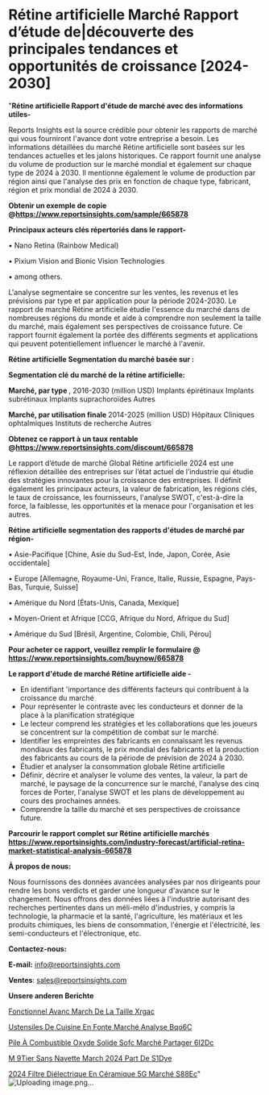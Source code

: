 # Rétine artificielle Marché Rapport d’étude de|découverte des principales tendances et opportunités de croissance [2024-2030]

"<strong>Rétine artificielle Rapport d'étude de marché avec des informations utiles-</strong>

Reports Insights est la source crédible pour obtenir les rapports de marché qui vous fourniront l'avance dont votre entreprise a besoin. Les informations détaillées du marché Rétine artificielle sont basées sur les tendances actuelles et les jalons historiques. Ce rapport fournit une analyse du volume de production sur le marché mondial et également sur chaque type de 2024 à 2030. Il mentionne également le volume de production par région ainsi que l'analyse des prix en fonction de chaque type, fabricant, région et prix mondial de 2024 à 2030.

<strong><b>Obtenir un exemple de copie @</b></strong><a href=https://www.reportsinsights.com/sample/665878><strong><b>https://www.reportsinsights.com/sample/665878</b></strong></a>

<b>Principaux acteurs clés répertoriés dans le rapport-</b>

<b> </b>• Nano Retina (Rainbow Medical)

• Pixium Vision and Bionic Vision Technologies

• among others.

L'analyse segmentaire se concentre sur les ventes, les revenus et les prévisions par type et par application pour la période 2024-2030. Le rapport de marché Rétine artificielle étudie l'essence du marché dans de nombreuses régions du monde et aide à comprendre non seulement la taille du marché, mais également ses perspectives de croissance future. Ce rapport fournit également la portée des différents segments et applications qui peuvent potentiellement influencer le marché à l'avenir.

<strong>Rétine artificielle Segmentation du marché basée sur :</strong>

<strong> Segmentation clé du marché de la rétine artificielle: </strong>

<strong> Marché, par type </strong>, 2016-2030 (million USD)
Implants épirétinaux
Implants subrétinaux
Implants suprachoroïdes
Autres

<strong> Marché, par utilisation finale </strong> 2014-2025 (million USD)
Hôpitaux
Cliniques ophtalmiques
Instituts de recherche
Autres

<strong><b>Obtenez ce rapport à un taux rentable @</b></strong><a href=https://www.reportsinsights.com/discount/665878><strong><b>https://www.reportsinsights.com/discount/665878</b></strong></a>

Le rapport d’étude de marché Global Rétine artificielle 2024 est une réflexion détaillée des entreprises sur l’état actuel de l’industrie qui étudie des stratégies innovantes pour la croissance des entreprises. Il définit également les principaux acteurs, la valeur de fabrication, les régions clés, le taux de croissance, les fournisseurs, l'analyse SWOT, c'est-à-dire la force, la faiblesse, les opportunités et la menace pour l'organisation et les autres.

<strong>Rétine artificielle segmentation des rapports d'études de marché par région-</strong>

• Asie-Pacifique [Chine, Asie du Sud-Est, Inde, Japon, Corée, Asie occidentale]

• Europe [Allemagne, Royaume-Uni, France, Italie, Russie, Espagne, Pays-Bas, Turquie, Suisse]

• Amérique du Nord [États-Unis, Canada, Mexique]

• Moyen-Orient et Afrique [CCG, Afrique du Nord, Afrique du Sud]

• Amérique du Sud [Brésil, Argentine, Colombie, Chili, Pérou]

<strong>Pour acheter ce rapport, veuillez remplir le formulaire @   <a href=https://www.reportsinsights.com/buynow/665878>https://www.reportsinsights.com/buynow/665878</a></strong>

<strong>Le rapport d'étude de marché Rétine artificielle aide -</strong>
<ul>
  <li>En identifiant 'importance des différents facteurs qui contribuent à la croissance du marché</li>
  <li>Pour représenter le contraste avec les conducteurs et donner de la place à la planification stratégique</li>
  <li>Le lecteur comprend les stratégies et les collaborations que les joueurs se concentrent sur la compétition de combat sur le marché.</li>
  <li>Identifier les empreintes des fabricants en connaissant les revenus mondiaux des fabricants, le prix mondial des fabricants et la production des fabricants au cours de la période de prévision de 2024 à 2030.</li>
  <li>Étudier et analyser la consommation globale Rétine artificielle</li>
  <li>Définir, décrire et analyser le volume des ventes, la valeur, la part de marché, le paysage de la concurrence sur le marché, l'analyse des cinq forces de Porter, l'analyse SWOT et les plans de développement au cours des prochaines années.</li>
  <li>Comprendre la taille du marché et ses perspectives de croissance future.</li>
</ul>

<strong>Parcourir le rapport complet sur Rétine artificielle marchés <a href=https://www.reportsinsights.com/industry-forecast/artificial-retina-market-statistical-analysis-665878>https://www.reportsinsights.com/industry-forecast/artificial-retina-market-statistical-analysis-665878</a></strong>

<strong>À propos de nous:</strong>

Nous fournissons des données avancées analysées par nos dirigeants pour rendre les bons verdicts et garder une longueur d'avance sur le changement. Nous offrons des données liées à l'industrie autorisant des recherches pertinentes dans un méli-mélo d'industries, y compris la technologie, la pharmacie et la santé, l'agriculture, les matériaux et les produits chimiques, les biens de consommation, l'énergie et l'électricité, les semi-conducteurs et l'électronique, etc.

<strong>Contactez-nous:</strong>

<strong>E-mail:</strong> <a href=mailto:info@reportsinsights.com>info@reportsinsights.com</a>

<strong>Ventes</strong>: <a href=mailto:sales@reportsinsights.com>sales@reportsinsights.com</a>

<strong>Unsere anderen Berichte</strong>

<a href=https://www.linkedin.com/pulse/fonctionnel-avanc%C3%A9-march%C3%A9-de-la-taille-xrgac/>Fonctionnel Avanc March De La Taille Xrgac</a>

<a href=https://www.linkedin.com/pulse/ustensiles-de-cuisine-en-fonte-marché-analyse-bqo6c/>Ustensiles De Cuisine En Fonte Marché Analyse Bqo6C</a>

<a href=https://www.linkedin.com/pulse/pile-à-combustible-oxyde-solide-sofc-marché-partager-6i2dc/>Pile À Combustible Oxyde Solide Sofc Marché Partager 6I2Dc</a>

<a href=https://www.linkedin.com/pulse/m%C3%A9tier-sans-navette-march%C3%A9-2024-part-de-s1dye/>M 9Tier Sans Navette March 2024 Part De S1Dye</a>

<a href=https://www.linkedin.com/pulse/2024-filtre-diélectrique-en-céramique-5g-marché-s88ec/>2024 Filtre Diélectrique En Céramique 5G Marché S88Ec</a>"
![Uploading image.png…]()

